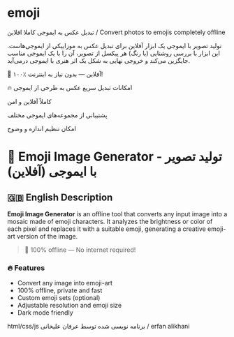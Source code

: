 # emoji
تبدیل عکس به ایموجی کاملا افلاین  / Convert photos to emojis completely offline

تولید تصویر با ایموجی یک ابزار آفلاین برای تبدیل عکس به موزاییکی از ایموجی‌هاست. این ابزار با بررسی روشنایی (یا رنگ) هر پیکسل از تصویر، آن را با یک ایموجی مناسب جایگزین می‌کند و خروجی نهایی به شکل یک اثر هنری با ایموجی درمی‌آید.

🚫 ۱۰۰٪ آفلاین — بدون نیاز به اینترنت!

🔥 امکانات
تبدیل سریع عکس به طرحی از ایموجی

کاملاً آفلاین و امن

پشتیبانی از مجموعه‌های ایموجی مختلف

امکان تنظیم اندازه و وضوح

# 🧠 Emoji Image Generator - تولید تصویر با ایموجی (آفلاین)

## 🇬🇧 English Description

**Emoji Image Generator** is an offline tool that converts any input image into a mosaic made of emoji characters. It analyzes the brightness or color of each pixel and replaces it with a suitable emoji, generating a creative emoji-art version of the image.

> 🚫 100% offline — No internet required!

### 🔥 Features

- Convert any image into emoji-art
- 100% offline, private and fast
- Custom emoji sets (optional)
- Adjustable resolution and emoji size
- Dark mode friendly

html/css/js 
برنامه نویسی شده توسط عرفان علیخانی / erfan alikhani 
